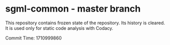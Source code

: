 # sgml-common - master branch

This repository contains frozen state of the repository.
Its history is cleared. It is used only for static code
analysis with Codacy.

Commit Time: 1710999860